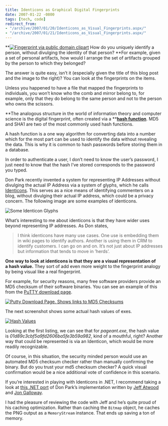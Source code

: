 ```yaml
---
title: Identicons as Graphical Digital Fingerprints
date: 2007-01-22 -0800
tags: [tech, code]
redirect_from:
- "/archive/2007/01/20/Identicons_as_Visual_Fingerprints.aspx/"
- "/archive/2007/01/21/Identicons_as_Visual_Fingerprints.aspx/"
---
```


**[![Fingerprint via public domain clipart](https://haacked.com/images/haacked_com/WindowsLiveWriter/IdenticonsasVisualFingerprints_CB0/fingerprint_thumb1.png)](https://haacked.com/images/haacked_com/WindowsLiveWriter/IdenticonsasVisualFingerprints_CB0/fingerprint3.png)
How do you uniquely identify a person, without divulging the identity of that person? **For example, given a set of personal artifacts, how would I arrange the set of artifacts grouped by the person to which they belonged?

The answer is quite easy, isn’t it (especially given the title of this blog post and the image to the right)? You can look at the fingerprints on the items.

Unless you happened to have a file that mapped the fingerprints to individuals, you won’t know who the comb and mirror belong to, for example, only that they do belong to the same person and not to the person who owns the scissors.

**The analogous structure in the world of information theory and computer science is the digital fingerprint, often created via a **[**hash function**](http://en.wikipedia.org/wiki/Hash_function "Hash Functions on Wikipedia"). MD5 and SHA1 are two of the most commonly used hash functions.

A hash function is a one way algorithm for converting data into a number which for the most part can be used to identify the data without revealing the data. This is why it is common to hash passwords before storing them in a database.

In order to authenticate a user, I don’t need to know the user’s password, I just need to know that the hash I’ve stored corresponds to the password you typed.

Don Park recently invented a system for representing IP Addresses without divulging the actual IP Address via a system of glyphs, which he calls [Identicons](https://blog.codinghorror.com/identicons-for-net "Identicon Explained").
This serves as a nice means of identifying commenters on a blog, without divulging their actual IP address, which could be a privacy concern. The following image are some examples of identicons.

![Some Identicon Glyphs](https://haacked.com/images/haacked_com/WindowsLiveWriter/IdenticonsasVisualFingerprints_CB0/identiconsamples_thumb1.png)

What’s interesting to me about identicons is that they have wider uses beyond representing IP addresses. As Don states,

> I think identicons have many use cases. One use is embedding them in
> wiki pages to identify authors. Another is using them in CRM to
> identify customers. I can go on and on. It’s not just about IP
> addresses but information that tends to move in ’herds’.

**One way to look at identicons is that they are a visual representation of a hash value.** They sort of add even more weight to the fingerprint analogy by being visual like a real fingerprint.

For example, for security reasons, many free software providers provide an MD5 checksum of their software binaries. You can see an example of this from the [PuTTY download page](http://www.chiark.greenend.org.uk/~sgtatham/putty/download.html "PuTTY Download Page").

[![Putty Download Page. Shows links to MD5 Checksums](https://haacked.com/images/haacked_com/WindowsLiveWriter/IdenticonsasVisualFingerprints_CB0/image0_thumb5.png)](https://haacked.com/images/haacked_com/WindowsLiveWriter/IdenticonsasVisualFingerprints_CB0/image07.png) 

The next screenshot shows some actual hash values of exes.

[![Hash Values](https://haacked.com/images/haacked_com/WindowsLiveWriter/IdenticonsasVisualFingerprints_CB0/image0_thumb9.png)](https://haacked.com/images/haacked_com/WindowsLiveWriter/IdenticonsasVisualFingerprints_CB0/image013.png)

Looking at the first listing, we can see that for *pageant.exe*, the hash value is *01d89c3cbf5a9fd2606ba5fe3b59a982*, kind of a mouthful, right? Another way that could be represented is via an Identicon, which would be more readily recognizable.

Of course, in this situation, the security minded person would use an automated MD5 checksum checker rather than manually confirming the binary. But do you trust your md5 checksum checker? A quick visual confirmation would be a nice additional vote of confidence in this scenario.

If you’re interested in playing with Identicons in .NET, I recommend taking a look at [this .NET
port](http://www.codinghorror.com/blog/archives/000774.html "Identicons for .NET") of Don Park’s implementation written by [Jeff Atwood](http://www.codinghorror.com/blog/ "Jeff Atwood’s blog, Coding Horror") and [Jon Galloway](http://weblogs.asp.net/jgalloway/ "Jon Galloway’s Blog").

I had the pleasure of reviewing the code with Jeff and he’s quite proud of his caching optimization. Rather than caching the `Bitmap` object, he caches the PNG output as a `MemoryStream` instance. That ends up saving a ton of memory.
